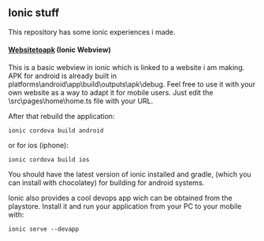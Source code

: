 ## Ionic stuff

This repository has some ionic experiences i made.

#### [Websitetoapk](https://github.com/joaolrc/ionic/tree/master/Websitetoapk) (Ionic Webview)
 This is a basic webview in ionic which is linked to a website i am making. APK for android is already built in platforms\android\app\build\outputs\apk\debug.
Feel free to use it with your own website as a way to adapt it for mobile users.
Just edit the \src\pages\home\home.ts file with your URL.

After that rebuild the application:

 ```
 ionic cordova build android

 ```
or for ios (iphone):

```
ionic cordova build ios

```
You should have the latest version of ionic installed and gradle, (which you can install with chocolatey) for building for android systems.

Ionic also provides a cool devops app wich can be obtained from the playstore. Install it and run your application from your PC to your mobile with:

```
ionic serve --devapp

```
